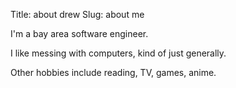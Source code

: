 Title: about drew
Slug: about me

I'm a bay area software engineer.

I like messing with computers,
kind of just generally.

Other hobbies include reading,
TV,
games,
anime.
